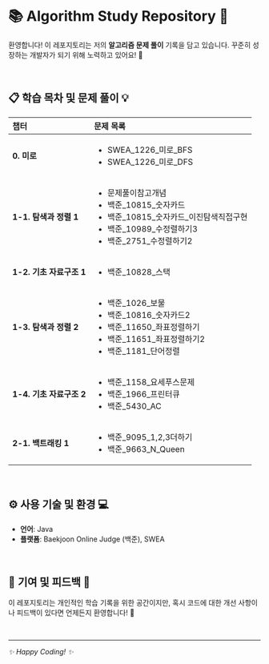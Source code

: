 # 📚 Algorithm Study Repository 🚀

환영합니다! 이 레포지토리는 저의 **알고리즘 문제 풀이** 기록을 담고 있습니다. 꾸준히 성장하는 개발자가 되기 위해 노력하고 있어요! 💪

<br>

## 📋 학습 목차 및 문제 풀이 💡

| 챕터 | 문제 목록 |
| :--- | :--- |
| **0. 미로** | <ul><li>SWEA_1226_미로_BFS</li><li>SWEA_1226_미로_DFS</li></ul> |
| **1-1. 탐색과 정렬 1** | <ul><li>문제풀이참고개념</li><li>백준_10815_숫자카드</li><li>백준_10815_숫자카드_이진탐색직접구현</li><li>백준_10989_수정렬하기3</li><li>백준_2751_수정렬하기2</li></ul> |
| **1-2. 기초 자료구조 1** | <ul><li>백준_10828_스택</li></ul> |
| **1-3. 탐색과 정렬 2** | <ul><li>백준_1026_보물</li><li>백준_10816_숫자카드2</li><li>백준_11650_좌표정렬하기</li><li>백준_11651_좌표정렬하기2</li><li>백준_1181_단어정렬</li></ul> |
| **1-4. 기초 자료구조 2** | <ul><li>백준_1158_요세푸스문제</li><li>백준_1966_프린터큐</li><li>백준_5430_AC</li></ul> |
| **2-1. 백트래킹 1** | <ul><li>백준_9095_1,2,3더하기</li><li>백준_9663_N_Queen</li></ul> |

<br>

## ⚙️ 사용 기술 및 환경 💻

* **언어**: Java
* **플랫폼**: Baekjoon Online Judge (백준), SWEA

<br>

## 🤝 기여 및 피드백 💬

이 레포지토리는 개인적인 학습 기록을 위한 공간이지만, 혹시 코드에 대한 개선 사항이나 피드백이 있다면 언제든지 환영합니다! 🙏

<br>

---

_✨ Happy Coding! ✨_
